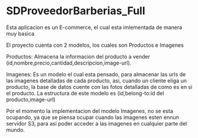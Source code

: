 # SDProveedorBarberias_Full

Esta aplicacion es un E-commerce, el cual esta imlementada de manera muy basica

El proyecto cuenta con 2 modelos, los cuales son Productos e Imagenes

Productos: Almacena la informacion del producto a vender (id,nombre,precio,cantidad,descripcion,image-url).

Imagenes: Es un modelo el cual esta pensado, para almacenar las urls de las imagenes detalladas de cada producto, asi, cuando un cliente eliga un producto, la base de datos cuente con las fotos detalladas de como es en si el producto. La estructura de este modelo es (id,belong-to:id del producto,image-url)

Por el momento la implementacion del modelo Imagenes, no se esta ocupando, ya que se piensa ocupar cuando las imagenes esten ennun servidor S3, para asi poder acceder a las imagenes en cualquier parte del mundo.

